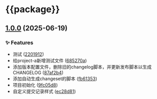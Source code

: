 # {{package}}

## [1.0.0](https://github.com/huoshan25/monorepo-changeset-test/compare/v1.0.0...v1.0.0) (2025-06-19)

### ✨ Features

* 测试 ([2201912](https://github.com/huoshan25/monorepo-changeset-test/commit/2201912cb1f06e54b6873e27b4fbdfb91ba67897))
* 给project-a新增测试文件 ([685270a](https://github.com/huoshan25/monorepo-changeset-test/commit/685270a6c2ad1c8f1433f88d20dfc22a3c92206a))
* 添加版本配置文件，删除旧的changelog脚本，并更新发布脚本以生成CHANGELOG ([87af2b4](https://github.com/huoshan25/monorepo-changeset-test/commit/87af2b4e9b6b463dffacaa23c29104e43c5475f6))
* 添加自动生成changeset的脚本 ([fb61353](https://github.com/huoshan25/monorepo-changeset-test/commit/fb61353440f5219f0a1f73a2c5b135aa92e6f7c8))
* 项目初始化 ([9fc05d8](https://github.com/huoshan25/monorepo-changeset-test/commit/9fc05d8bbe5cecdc2d6ccdf16d1001351aeef1d3))
* 自定义提交记录样式 ([ec28d81](https://github.com/huoshan25/monorepo-changeset-test/commit/ec28d810777734478e11297ac5724d5912c9c842))


